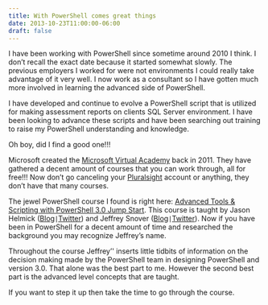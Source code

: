 ```yaml
---
title: With PowerShell comes great things
date: 2013-10-23T11:00:00-06:00
draft: false
---
```


I have been working with PowerShell since sometime around 2010 I think. I don’t recall the exact date because it started somewhat slowly. The previous employers I worked for were not environments I could really take advantage of it very well. I now work as a consultant so I have gotten much more involved in learning the advanced side of PowerShell.

I have developed and continue to evolve a PowerShell script that is utilized for making assessment reports on clients SQL Server environment. I have been looking to advance these scripts and have been searching out training to raise my PowerShell understanding and knowledge.

Oh boy, did I find a good one!!!

Microsoft created the <a href="http://www.microsoftvirtualacademy.com/" target="_blank">Microsoft Virtual Academy</a> back in 2011. They have gathered a decent amount of courses that you can work through, all for free!!! Now don’t go canceling your <a href="http://www.pluralsight.com/training" target="_blank">Pluralsight</a> account or anything, they don’t have that many courses.

The jewel PowerShell course I found is right here: <a href="http://meme.ms/nkae9q5" target="_blank">Advanced Tools &amp; Scripting with PowerShell 3.0 Jump Start</a>. This course is taught by Jason Helmick (<a href="http://powershell.org" target="_blank">Blog</a>`|`<a href="http://twitter.com/theJasonHelmick" target="_blank">Twitter</a>) and Jeffrey Snover (<a href="http://jsnover.com" target="_blank">Blog</a>`|`<a href="http://twitter.com/jsnover" target="_blank">Twitter</a>). Now if you have been in PowerShell for a decent amount of time and researched the background you may recognize Jeffrey’s name.

Throughout the course Jeffrey’' inserts little tidbits of information on the decision making made by the PowerShell team in designing PowerShell and version 3.0. That alone was the best part to me. However the second best part is the advanced level concepts that are taught.

If you want to step it up then take the time to go through the course.
